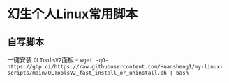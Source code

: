 # 幻生个人Linux常用脚本

## 自写脚本
一键安装 `QLToolsV2`面板 - `wget -qO- https://ghp.ci/https://raw.githubusercontent.com/Huansheng1/my-linux-scripts/main/QLToolsV2_fast_install_or_uninstall.sh | bash`

